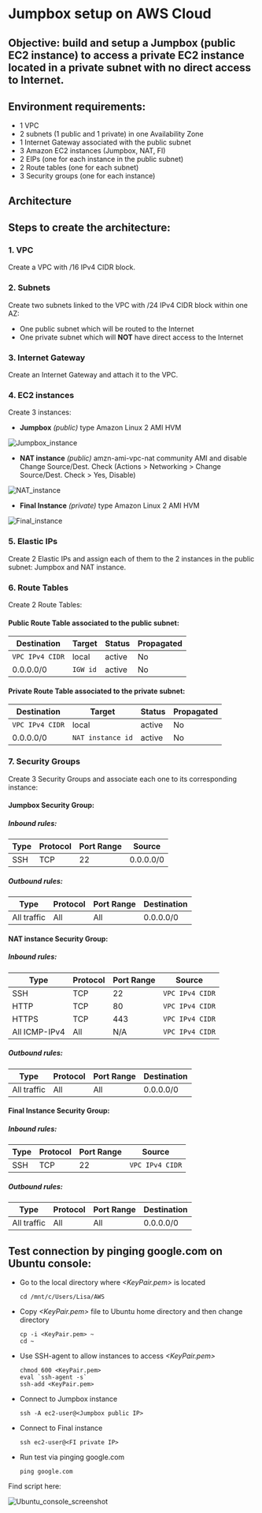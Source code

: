 # Jumpbox setup on AWS Cloud

## Objective: build and setup a Jumpbox (public EC2 instance) to access a private EC2 instance located in a private subnet with no direct access to Internet.

## Environment requirements:
- 1 VPC
- 2 subnets (1 public and 1 private) in one Availability Zone
- 1 Internet Gateway associated with the public subnet
- 3 Amazon EC2 instances (Jumpbox, NAT, FI)
- 2 EIPs (one for each instance in the public subnet)
- 2 Route tables (one for each subnet)
- 3 Security groups (one for each instance)

## Architecture
*<insert photo here>*

## Steps to create the architecture:
### 1. VPC
Create a VPC with <IP>/16 IPv4 CIDR block.

### 2. Subnets
Create two subnets linked to the VPC with <IP>/24 IPv4 CIDR block within one AZ:
- One public subnet which will be routed to the Internet
- One private subnet which will **NOT** have direct access to the Internet

### 3. Internet Gateway
Create an Internet Gateway and attach it to the VPC.

### 4. EC2 instances
Create 3 instances:
- **Jumpbox** *(public)* type Amazon Linux 2 AMI HVM

![Jumpbox_instance](https://github.com/lisakoppe/AWS-Cloud_architecture/blob/master/AWS_Jumpbox/Screenshots/Jumpbox_instance.PNG)

- **NAT instance** *(public)* amzn-ami-vpc-nat community AMI and disable Change Source/Dest. Check (Actions > Networking > Change Source/Dest. Check > Yes, Disable)

![NAT_instance](https://github.com/lisakoppe/AWS-Cloud_architecture/blob/master/AWS_Jumpbox/Screenshots/NAT_instance.PNG)

- **Final Instance** *(private)* type Amazon Linux 2 AMI HVM

![Final_instance](https://github.com/lisakoppe/AWS-Cloud_architecture/blob/master/AWS_Jumpbox/Screenshots/FI_instance.PNG)

### 5. Elastic IPs
Create 2 Elastic IPs and assign each of them to the 2 instances in the public subnet: Jumpbox and NAT instance.

### 6. Route Tables
Create 2 Route Tables:
#### Public Route Table associated to the public subnet:

| Destination        | Target                 | Status   | Propagated  |      
| ------------------ | ---------------------- | -------- | ----------- |
| `VPC IPv4 CIDR`    | local                  | active   | No          |
| 0.0.0.0/0          | `IGW id`               | active   | No          |

#### Private Route Table associated to the private subnet:

| Destination        | Target                 | Status   | Propagated  |        
| ------------------ | ---------------------- | -------- | ----------- |
| `VPC IPv4 CIDR`    | local                  | active   | No          |
| 0.0.0.0/0          | `NAT instance id`      | active   | No          |

### 7. Security Groups
Create 3 Security Groups and associate each one to its corresponding instance:
#### **Jumpbox Security Group**:
##### Inbound rules:
| Type            | Protocol   | Port Range  | Source             |
| --------------- | ---------- | ----------- | ------------------ |
| SSH             | TCP        | 22          | 0.0.0.0/0          |

##### Outbound rules:
| Type            | Protocol   | Port Range  | Destination        |
| --------------- | ---------- | ----------- | ------------------ |
| All traffic     | All        | All         | 0.0.0.0/0          |

#### **NAT instance Security Group**:
##### Inbound rules:
| Type            | Protocol   | Port Range  | Source             |
| --------------- | ---------- | ----------- | ------------------ |
| SSH             | TCP        | 22          | `VPC IPv4 CIDR`    |
| HTTP            | TCP        | 80          | `VPC IPv4 CIDR`    |
| HTTPS           | TCP        | 443         | `VPC IPv4 CIDR`    |
| All ICMP-IPv4   | All        | N/A         | `VPC IPv4 CIDR`    |

##### Outbound rules:
| Type            | Protocol   | Port Range  | Destination        |
| --------------- | ---------- | ----------- | ------------------ |
| All traffic     | All        | All         | 0.0.0.0/0          |

#### **Final Instance Security Group**:
##### Inbound rules:
| Type            | Protocol   | Port Range  | Source             |
| --------------- | ---------- | ----------- | ------------------ |
| SSH             | TCP        | 22          | `VPC IPv4 CIDR`    |

##### Outbound rules:
| Type            | Protocol   | Port Range  | Destination        |
| --------------- | ---------- | ----------- | ------------------ |
| All traffic     | All        | All         | 0.0.0.0/0          |

## Test connection by pinging google.com on Ubuntu console:
- Go to the local directory where *<KeyPair.pem>* is located
  ```
  cd /mnt/c/Users/Lisa/AWS
  ```
- Copy *<KeyPair.pem>* file to Ubuntu home directory and then change directory
  ```
  cp -i <KeyPair.pem> ~
  cd ~
  ```
- Use SSH-agent to allow instances to access *<KeyPair.pem>*
  ```
  chmod 600 <KeyPair.pem>
  eval `ssh-agent -s`
  ssh-add <KeyPair.pem>
  ```
- Connect to Jumpbox instance
  ```
  ssh -A ec2-user@<Jumpbox public IP>
  ```
- Connect to Final instance
  ```
  ssh ec2-user@<FI private IP>
  ```
- Run test via pinging google.com
  ```
  ping google.com
  ```
Find script here:

![Ubuntu_console_screenshot](https://github.com/lisakoppe/AWS-Cloud_architecture/blob/master/AWS_Jumpbox/Screenshots/Ubuntu_console_screenshot.PNG)
